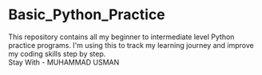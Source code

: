 # Basic_Python_Practice
This repository contains all my beginner to intermediate level Python practice programs. I'm using this to track my learning journey and improve my coding skills step by step.
<br>
Stay With - MUHAMMAD USMAN

